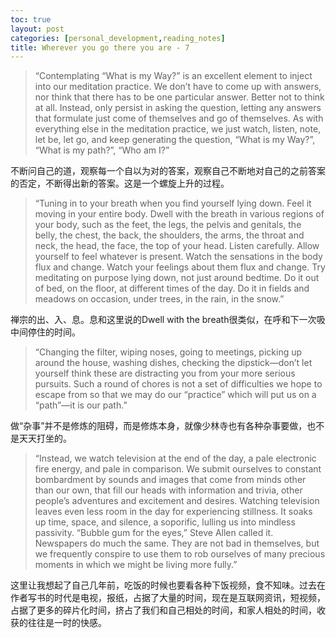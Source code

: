 ```yaml
---
toc: true
layout: post
categories: [personal_development,reading_notes]
title: Wherever you go there you are - 7
---
```

> “Contemplating “What is my Way?” is an excellent element to inject into our meditation practice. We don’t have to come up with answers, nor think that there has to be one particular answer. Better not to think at all. Instead, only persist in asking the question, letting any answers that formulate just come of themselves and go of themselves. As with everything else in the meditation practice, we just watch, listen, note, let be, let go, and keep generating the question, “What is my Way?”, “What is my path?”, “Who am I?”

不断问自己的道，观察每一个自以为对的答案，观察自己不断地对自己的之前答案的否定，不断得出新的答案。这是一个螺旋上升的过程。

> “Tuning in to your breath when you find yourself lying down. Feel it moving in your entire body. Dwell with the breath in various regions of your body, such as the feet, the legs, the pelvis and genitals, the belly, the chest, the back, the shoulders, the arms, the throat and neck, the head, the face, the top of your head. Listen carefully. Allow yourself to feel whatever is present. Watch the sensations in the body flux and change. Watch your feelings about them flux and change.
Try meditating on purpose lying down, not just around bedtime. Do it out of bed, on the floor, at different times of the day. Do it in fields and meadows on occasion, under trees, in the rain, in the snow.”

禅宗的出、入、息。息和这里说的Dwell with the breath很类似，在呼和下一次吸中间停住的时间。

> “Changing the filter, wiping noses, going to meetings, picking up around the house, washing dishes, checking the dipstick—don’t let yourself think these are distracting you from your more serious pursuits. Such a round of chores is not a set of difficulties we hope to escape from so that we may do our “practice” which will put us on a “path”—it is our path.”

做“杂事”并不是修炼的阻碍，而是修炼本身，就像少林寺也有各种杂事要做，也不是天天打坐的。

> “Instead, we watch television at the end of the day, a pale electronic fire energy, and pale in comparison. We submit ourselves to constant bombardment by sounds and images that come from minds other than our own, that fill our heads with information and trivia, other people’s adventures and excitement and desires. Watching television leaves even less room in the day for experiencing stillness. It soaks up time, space, and silence, a soporific, lulling us into mindless passivity. “Bubble gum for the eyes,” Steve Allen called it. Newspapers do much the same. They are not bad in themselves, but we frequently conspire to use them to rob ourselves of many precious moments in which we might be living more fully.”

这里让我想起了自己几年前，吃饭的时候也要看各种下饭视频，食不知味。过去在作者写书的时代是电视，报纸，占据了大量的时间，现在是互联网资讯，短视频，占据了更多的碎片化时间，挤占了我们和自己相处的时间，和家人相处的时间，收获的往往是一时的快感。
